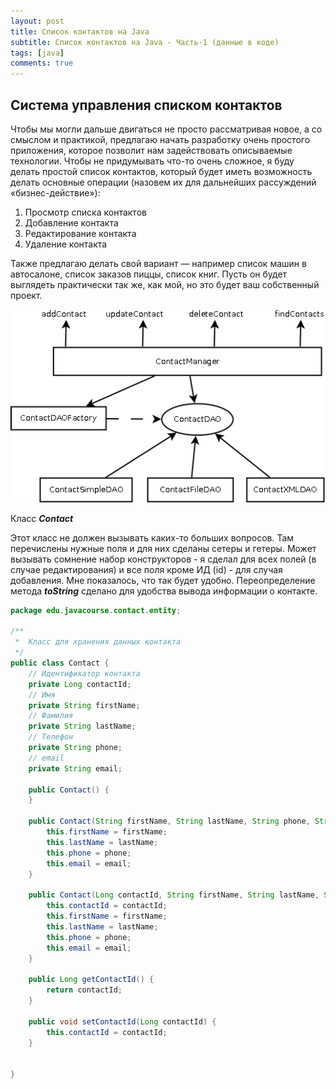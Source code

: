 ```yaml
---
layout: post
title: Список контактов на Java
subtitle: Список контактов на Java - Часть-1 (данные в коде)
tags: [java]
comments: true
---
```


## Система управления списком контактов

Чтобы мы могли дальше двигаться не просто рассматривая новое, а со смыслом и практикой, предлагаю 
начать разработку очень простого приложения, которое позволит нам задействовать описываемые технологии. 
Чтобы не придумывать что-то очень сложное, я буду делать простой список контактов, который будет 
иметь возможность делать основные операции (назовем их для дальнейших рассуждений «бизнес-действие»):

1. Просмотр списка контактов
2. Добавление контакта
3. Редактирование контакта
4. Удаление контакта
    
Также предлагаю делать свой вариант — например список машин в автосалоне, список заказов пиццы, 
список книг. Пусть он будет выглядеть практически так же, как мой, но это будет ваш собственный проект.

![Диаграмма классов](https://raw.githubusercontent.com/evgenvandev/test/gh-pages/assets/img/ContactProject.png "Диаграмма классов")

Класс _**Contact**_

Этот класс не должен вызывать каких-то больших вопросов. Там перечислены нужные поля и для них сделаны сетеры и гетеры. Может вызывать 
сомнение набор конструкторов - я сделал для всех полей (в случае редактирования) и все поля кроме ИД (id) - для случая добавления. Мне 
показалось, что так будет удобно. Переопределение метода _**toString**_ сделано для удобства вывода информации о контакте.

```java
package edu.javacourse.contact.entity;

/**
 *  Класс для хранения данных контакта
 */
public class Contact {
    // Идентификатор контакта
    private Long contactId;
    // Имя
    private String firstName;
    // Фамилия
    private String lastName;
    // Телефон
    private String phone;
    // email
    private String email;
    
    public Contact() {
    }
    
    public Contact(String firstName, String lastName, String phone, String email) {
        this.firstName = firstName;
        this.lastName = lastName;
        this.phone = phone;
        this.email = email;
    }
    
    public Contact(Long contactId, String firstName, String lastName, String phone, String email) {
        this.contactId = contactId;
        this.firstName = firstName;
        this.lastName = lastName;
        this.phone = phone;
        this.email = email;
    }
    
    public Long getContactId() {
        return contactId;
    }
    
    public void setContactId(Long contactId) {
        this.contactId = contactId;
    }
    
    
}
```
